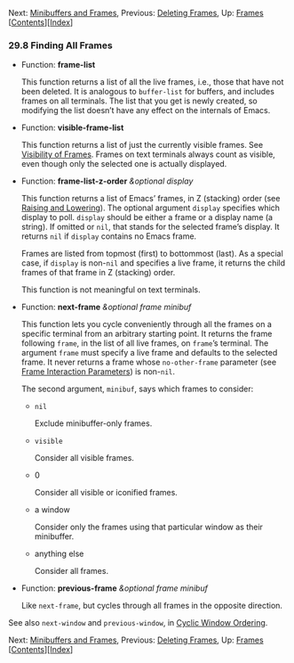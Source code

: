 <!-- This is the GNU Emacs Lisp Reference Manual
corresponding to Emacs version 27.2.

Copyright (C) 1990-1996, 1998-2021 Free Software Foundation,
Inc.

Permission is granted to copy, distribute and/or modify this document
under the terms of the GNU Free Documentation License, Version 1.3 or
any later version published by the Free Software Foundation; with the
Invariant Sections being "GNU General Public License," with the
Front-Cover Texts being "A GNU Manual," and with the Back-Cover
Texts as in (a) below.  A copy of the license is included in the
section entitled "GNU Free Documentation License."

(a) The FSF's Back-Cover Text is: "You have the freedom to copy and
modify this GNU manual.  Buying copies from the FSF supports it in
developing GNU and promoting software freedom." -->

<!-- Created by GNU Texinfo 6.7, http://www.gnu.org/software/texinfo/ -->

Next: [Minibuffers and Frames](Minibuffers-and-Frames.html), Previous: [Deleting Frames](Deleting-Frames.html), Up: [Frames](Frames.html)   \[[Contents](index.html#SEC_Contents "Table of contents")]\[[Index](Index.html "Index")]

### 29.8 Finding All Frames

*   Function: **frame-list**

    This function returns a list of all the live frames, i.e., those that have not been deleted. It is analogous to `buffer-list` for buffers, and includes frames on all terminals. The list that you get is newly created, so modifying the list doesn’t have any effect on the internals of Emacs.

<!---->

*   Function: **visible-frame-list**

    This function returns a list of just the currently visible frames. See [Visibility of Frames](Visibility-of-Frames.html). Frames on text terminals always count as visible, even though only the selected one is actually displayed.

<!---->

*   Function: **frame-list-z-order** *\&optional display*

    This function returns a list of Emacs’ frames, in Z (stacking) order (see [Raising and Lowering](Raising-and-Lowering.html)). The optional argument `display` specifies which display to poll. `display` should be either a frame or a display name (a string). If omitted or `nil`, that stands for the selected frame’s display. It returns `nil` if `display` contains no Emacs frame.

    Frames are listed from topmost (first) to bottommost (last). As a special case, if `display` is non-`nil` and specifies a live frame, it returns the child frames of that frame in Z (stacking) order.

    This function is not meaningful on text terminals.

<!---->

*   Function: **next-frame** *\&optional frame minibuf*

    This function lets you cycle conveniently through all the frames on a specific terminal from an arbitrary starting point. It returns the frame following `frame`, in the list of all live frames, on `frame`’s terminal. The argument `frame` must specify a live frame and defaults to the selected frame. It never returns a frame whose `no-other-frame` parameter (see [Frame Interaction Parameters](Frame-Interaction-Parameters.html)) is non-`nil`.

    The second argument, `minibuf`, says which frames to consider:

    *   `nil`

        Exclude minibuffer-only frames.

    *   `visible`

        Consider all visible frames.

    *   0

        Consider all visible or iconified frames.

    *   a window

        Consider only the frames using that particular window as their minibuffer.

    *   anything else

        Consider all frames.

<!---->

*   Function: **previous-frame** *\&optional frame minibuf*

    Like `next-frame`, but cycles through all frames in the opposite direction.

See also `next-window` and `previous-window`, in [Cyclic Window Ordering](Cyclic-Window-Ordering.html).

Next: [Minibuffers and Frames](Minibuffers-and-Frames.html), Previous: [Deleting Frames](Deleting-Frames.html), Up: [Frames](Frames.html)   \[[Contents](index.html#SEC_Contents "Table of contents")]\[[Index](Index.html "Index")]
